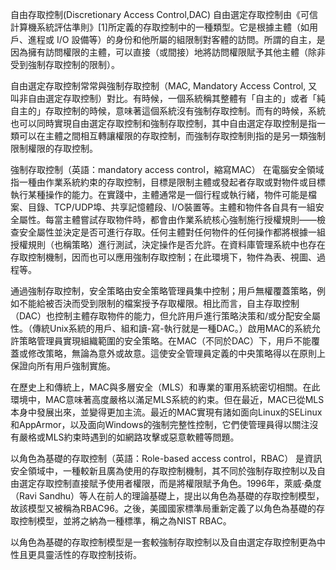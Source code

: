 自由存取控制(Discretionary Access Control,DAC)
自由選定存取控制由《可信計算機系統評估準則》[1]所定義的存取控制中的一種類型。它是根據主體（如用戶、進程或 I/O 設備等）的身份和他所屬的組限制對客體的訪問。所謂的自主，是因為擁有訪問權限的主體，可以直接（或間接）地將訪問權限賦予其他主體（除非受到強制存取控制的限制）。

自由選定存取控制常常與強制存取控制（MAC, Mandatory Access Control, 又叫非自由選定存取控制）對比。有時候，一個系統稱其整體有「自主的」或者「純自主的」存取控制的時候，意味著這個系統沒有強制存取控制。而有的時候，系統也可以同時實現自由選定存取控制和強制存取控制，其中自由選定存取控制是指一類可以在主體之間相互轉讓權限的存取控制，而強制存取控制則指的是另一類強制限制權限的存取控制。

強制存取控制（英語：mandatory access control，縮寫MAC）
在電腦安全領域指一種由作業系統約束的存取控制，目標是限制主體或發起者存取或對物件或目標執行某種操作的能力。在實踐中，主體通常是一個行程或執行緒，物件可能是檔案、目錄、TCP/UDP埠、共享記憶體段、I/O裝置等。主體和物件各自具有一組安全屬性。每當主體嘗試存取物件時，都會由作業系統核心強制施行授權規則——檢查安全屬性並決定是否可進行存取。任何主體對任何物件的任何操作都將根據一組授權規則（也稱策略）進行測試，決定操作是否允許。在資料庫管理系統中也存在存取控制機制，因而也可以應用強制存取控制；在此環境下，物件為表、視圖、過程等。

通過強制存取控制，安全策略由安全策略管理員集中控制；用戶無權覆蓋策略，例如不能給被否決而受到限制的檔案授予存取權限。相比而言，自主存取控制（DAC）也控制主體存取物件的能力，但允許用戶進行策略決策和/或分配安全屬性。（傳統Unix系統的用戶、組和讀-寫-執行就是一種DAC。）啟用MAC的系統允許策略管理員實現組織範圍的安全策略。在MAC（不同於DAC）下，用戶不能覆蓋或修改策略，無論為意外或故意。這使安全管理員定義的中央策略得以在原則上保證向所有用戶強制實施。

在歷史上和傳統上，MAC與多層安全（MLS）和專業的軍用系統密切相關。在此環境中，MAC意味著高度嚴格以滿足MLS系統的約束。但在最近，MAC已從MLS本身中發展出來，並變得更加主流。最近的MAC實現有諸如面向Linux的SELinux和AppArmor，以及面向Windows的強制完整性控制，它們使管理員得以關注沒有嚴格或MLS約束時遇到的如網路攻擊或惡意軟體等問題。

以角色為基礎的存取控制（英語：Role-based access control，RBAC）
是資訊安全領域中，一種較新且廣為使用的存取控制機制，其不同於強制存取控制以及自由選定存取控制直接賦予使用者權限，而是將權限賦予角色。1996年，萊威·桑度（Ravi Sandhu）等人在前人的理論基礎上，提出以角色為基礎的存取控制模型，故該模型又被稱為RBAC96。之後，美國國家標準局重新定義了以角色為基礎的存取控制模型，並將之納為一種標準，稱之為NIST RBAC。

以角色為基礎的存取控制模型是一套較強制存取控制以及自由選定存取控制更為中性且更具靈活性的存取控制技術。
